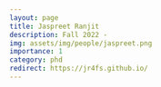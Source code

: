 ```yaml
---
layout: page
title: Jaspreet Ranjit
description: Fall 2022 -
img: assets/img/people/jaspreet.png
importance: 1
category: phd
redirect: https://jr4fs.github.io/
---
```

